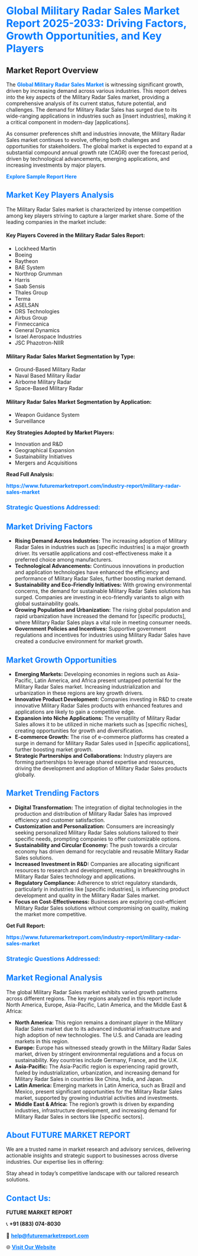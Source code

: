 <h1 style="color: #007BFF;">Global Military Radar Sales Market Report 2025-2033: Driving Factors, Growth Opportunities, and Key Players</h1>

<section id="overview">
<h2>Market Report Overview</h2>
<p>The <a href="https://www.futuremarketreport.com/industry-report/military-radar-sales-market" style="color: #007BFF; text-decoration: none;"><strong>Global Military Radar Sales Market</strong></a> is witnessing significant growth, driven by increasing demand across various industries. This report delves into the key aspects of the Military Radar Sales market, providing a comprehensive analysis of its current status, future potential, and challenges. The demand for Military Radar Sales has surged due to its wide-ranging applications in industries such as [insert industries], making it a critical component in modern-day [applications].</p>
<p>As consumer preferences shift and industries innovate, the Military Radar Sales market continues to evolve, offering both challenges and opportunities for stakeholders. The global market is expected to expand at a substantial compound annual growth rate (CAGR) over the forecast period, driven by technological advancements, emerging applications, and increasing investments by major players.</p>
</section>

<section id="overview">
<p><a href="https://www.futuremarketreport.com/request-sample/reportId=109293" style="color: #007BFF; text-decoration: none;"><strong>Explore Sample Report Here</strong></a></p>
</section>

<section id="key-players">
<h2 style="color: #007BFF;">Market Key Players Analysis</h2>
<p>The Military Radar Sales market is characterized by intense competition among key players striving to capture a larger market share. Some of the leading companies in the market include:</p>
<h4>Key Players Covered in the Military Radar Sales Report:</h4>
<ul><li>Lockheed Martin</li><li>Boeing</li><li>Raytheon</li><li>BAE System</li><li>Northrop Grumman</li><li>Harris</li><li>Saab Sensis</li><li>Thales Group</li><li>Terma</li><li>ASELSAN</li><li>DRS Technologies</li><li>Airbus Group</li><li>Finmeccanica</li><li>General Dynamics</li><li>Israel Aerospace Industries</li><li>JSC Phazotron-NIIR</li></ul>
<h4>Military Radar Sales Market Segmentation by Type:</h4>
<ul><li>Ground-Based Military Radar</li><li>Naval Based Military Radar</li><li>Airborne Military Radar</li><li>Space-Based Military Radar</li></ul>

<h4>Military Radar Sales Market Segmentation by Application:</h4>
<ul><li>Weapon Guidance System</li><li>Surveillance</li></ul>
<p><strong>Key Strategies Adopted by Market Players:</strong></p>
<ul>
<li>Innovation and R&D</li>
<li>Geographical Expansion</li>
<li>Sustainability Initiatives</li>
<li>Mergers and Acquisitions</li>
</ul>
</section>

<section>
<p><strong>Read Full Analysis: </strong></p><a href="https://www.futuremarketreport.com/industry-report/military-radar-sales-market" style="color: #007BFF; text-decoration: none;"><strong>https://www.futuremarketreport.com/industry-report/military-radar-sales-market</strong></a>
<h3 style="color: #007BFF;">Strategic Questions Addressed:</h3>
</section>

<section id="driving-factors">
<h2 style="color: #007BFF;">Market Driving Factors</h2>
<ul>
<li><strong>Rising Demand Across Industries:</strong> The increasing adoption of Military Radar Sales in industries such as [specific industries] is a major growth driver. Its versatile applications and cost-effectiveness make it a preferred choice among manufacturers.</li>
<li><strong>Technological Advancements:</strong> Continuous innovations in production and application technologies have enhanced the efficiency and performance of Military Radar Sales, further boosting market demand.</li>
<li><strong>Sustainability and Eco-Friendly Initiatives:</strong> With growing environmental concerns, the demand for sustainable Military Radar Sales solutions has surged. Companies are investing in eco-friendly variants to align with global sustainability goals.</li>
<li><strong>Growing Population and Urbanization:</strong> The rising global population and rapid urbanization have increased the demand for [specific products], where Military Radar Sales plays a vital role in meeting consumer needs.</li>
<li><strong>Government Policies and Incentives:</strong> Supportive government regulations and incentives for industries using Military Radar Sales have created a conducive environment for market growth.</li>
</ul>
</section>

<section id="growth-opportunities">
<h2 style="color: #007BFF;">Market Growth Opportunities</h2>
<ul>
<li><strong>Emerging Markets:</strong> Developing economies in regions such as Asia-Pacific, Latin America, and Africa present untapped potential for the Military Radar Sales market. Increasing industrialization and urbanization in these regions are key growth drivers.</li>
<li><strong>Innovative Product Development:</strong> Companies investing in R&D to create innovative Military Radar Sales products with enhanced features and applications are likely to gain a competitive edge.</li>
<li><strong>Expansion into Niche Applications:</strong> The versatility of Military Radar Sales allows it to be utilized in niche markets such as [specific niches], creating opportunities for growth and diversification.</li>
<li><strong>E-commerce Growth:</strong> The rise of e-commerce platforms has created a surge in demand for Military Radar Sales used in [specific applications], further boosting market growth.</li>
<li><strong>Strategic Partnerships and Collaborations:</strong> Industry players are forming partnerships to leverage shared expertise and resources, driving the development and adoption of Military Radar Sales products globally.</li>
</ul>
</section>

<section id="trending-factors">
<h2 style="color: #007BFF;">Market Trending Factors</h2>
<ul>
<li><strong>Digital Transformation:</strong> The integration of digital technologies in the production and distribution of Military Radar Sales has improved efficiency and customer satisfaction.</li>
<li><strong>Customization and Personalization:</strong> Consumers are increasingly seeking personalized Military Radar Sales solutions tailored to their specific needs, prompting companies to offer customizable options.</li>
<li><strong>Sustainability and Circular Economy:</strong> The push towards a circular economy has driven demand for recyclable and reusable Military Radar Sales solutions.</li>
<li><strong>Increased Investment in R&D:</strong> Companies are allocating significant resources to research and development, resulting in breakthroughs in Military Radar Sales technology and applications.</li>
<li><strong>Regulatory Compliance:</strong> Adherence to strict regulatory standards, particularly in industries like [specific industries], is influencing product development and quality in the Military Radar Sales market.</li>
<li><strong>Focus on Cost-Effectiveness:</strong> Businesses are exploring cost-efficient Military Radar Sales solutions without compromising on quality, making the market more competitive.</li>
</ul>
</section>

<section>
<p><strong>Get Full Report: </strong></p><a href="https://www.futuremarketreport.com/industry-report/military-radar-sales-market" style="color: #007BFF; text-decoration: none;"><strong>https://www.futuremarketreport.com/industry-report/military-radar-sales-market</strong></a>
<h3 style="color: #007BFF;">Strategic Questions Addressed:</h3>
</section>


<section id="regional-analysis">
<h2 style="color: #007BFF;">Market Regional Analysis</h2>
<p>The global Military Radar Sales market exhibits varied growth patterns across different regions. The key regions analyzed in this report include North America, Europe, Asia-Pacific, Latin America, and the Middle East & Africa:</p>
<ul>
<li><strong>North America:</strong> This region remains a dominant player in the Military Radar Sales market due to its advanced industrial infrastructure and high adoption of new technologies. The U.S. and Canada are leading markets in this region.</li>
<li><strong>Europe:</strong> Europe has witnessed steady growth in the Military Radar Sales market, driven by stringent environmental regulations and a focus on sustainability. Key countries include Germany, France, and the U.K.</li>
<li><strong>Asia-Pacific:</strong> The Asia-Pacific region is experiencing rapid growth, fueled by industrialization, urbanization, and increasing demand for Military Radar Sales in countries like China, India, and Japan.</li>
<li><strong>Latin America:</strong> Emerging markets in Latin America, such as Brazil and Mexico, present significant opportunities for the Military Radar Sales market, supported by growing industrial activities and investments.</li>
<li><strong>Middle East & Africa:</strong> The region’s growth is driven by expanding industries, infrastructure development, and increasing demand for Military Radar Sales in sectors like [specific sectors].</li>
</ul>
</section>

<footer>
<h2 style="color: #007BFF;">About FUTURE MARKET REPORT</h2>
<p>We are a trusted name in market research and advisory services, delivering actionable insights and strategic support to businesses across diverse industries. Our expertise lies in offering:</p>

<p>Stay ahead in today’s competitive landscape with our tailored research solutions.</p>

<h2 style="color: #007BFF;">Contact Us:</h2>
<p><strong>FUTURE MARKET REPORT</strong></p>
<p>📞 <strong>+91 (883) 074-8030</strong></p>
<p>📧 <strong><a href="mailto:help@futuremarketreport.com" style="color: #007BFF;">help@futuremarketreport.com</a></strong></p>
<p>🌐 <strong><a href="https://www.futuremarketreport.com/" style="color: #007BFF;">Visit Our Website</a></strong></p>
</footer>